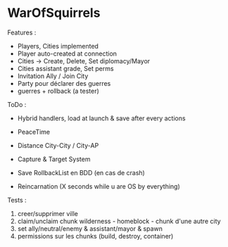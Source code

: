 # WarOfSquirrels

Features :

- Players, Cities implemented
- Player auto-created at connection
- Cities -> Create, Delete, Set diplomacy/Mayor
- Cities assistant grade, Set perms
- Invitation Ally / Join City
- Party pour déclarer des guerres
- guerres + rollback (a tester)

ToDo :

- Hybrid handlers, load at launch & save after every actions

- PeaceTime
- Distance City-City / City-AP
- Capture & Target System
- Save RollbackList en BDD (en cas de crash)
- Reincarnation (X seconds while u are OS by everything)

Tests :

1. creer/supprimer ville
2. claim/unclaim chunk wilderness - homeblock - chunk d'une autre city
3. set ally/neutral/enemy & assistant/mayor & spawn
4. permissions sur les chunks (build, destroy, container)